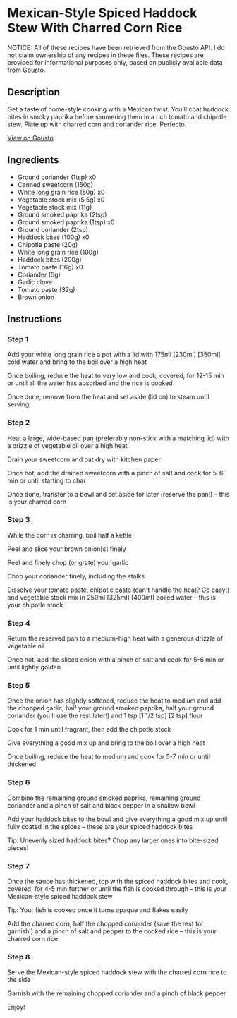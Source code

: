 # Mexican-Style Spiced Haddock Stew With Charred Corn Rice

NOTICE: All of these recipes have been retrieved from the Gousto API. I do not claim ownership of any recipes in these files. These recipes are provided for informational purposes only, based on publicly available data from Gousto.

## Description

Get a taste of home-style cooking with a Mexican twist. You’ll coat haddock bites in smoky paprika before simmering them in a rich tomato and chipotle stew. Plate up with charred corn and coriander rice. Perfecto.

[View on Gousto](https://www.gousto.co.uk/recipes/cookbook/mexican-style-spiced-cod-stew-with-charred-corn-rice)

## Ingredients

- Ground coriander (1tsp) x0
- Canned sweetcorn (150g)
- White long grain rice (50g) x0
- Vegetable stock mix (5.5g) x0
- Vegetable stock mix (11g)
- Ground smoked paprika (2tsp)
- Ground smoked paprika (1tsp) x0
- Ground coriander (2tsp)
- Haddock bites (100g) x0
- Chipotle paste (20g)
- White long grain rice (100g)
- Haddock bites (200g)
- Tomato paste (16g) x0
- Coriander (5g)
- Garlic clove
- Tomato paste (32g)
- Brown onion

## Instructions


### Step 1

Add your white long grain rice a pot with a lid with 175ml <span class="text-purple">[230ml]</span><span class="text-danger"> [350ml]</span> cold water and bring to the boil over a high heat

Once boiling, reduce the heat to very low and cook, covered, for 12-15 min or until all the water has absorbed and the rice is cooked

Once done, remove from the heat and set aside (lid on) to steam until serving


### Step 2

Heat a large, wide-based pan (preferably non-stick with a matching lid) with a drizzle of vegetable oil over a high heat

Drain your sweetcorn and pat dry with kitchen paper

Once hot, add the drained sweetcorn with a pinch of salt and cook for 5-6 min or until starting to char

Once done, transfer to a bowl and set aside for later (reserve the pan!) – this is your charred corn


### Step 3

While the corn is charring, boil half a kettle

Peel and slice your brown onion[s]<span class="text-danger"> </span>finely

Peel and finely chop (or grate) your garlic

Chop your coriander finely, including the stalks

Dissolve your tomato paste, chipotle paste (can't handle the heat? Go easy!) and vegetable stock mix in 250ml <span class="text-purple">[325ml]</span> <span class="text-danger">[400ml] </span>boiled water – this is your chipotle stock


### Step 4

Return the reserved pan to a medium-high heat with a generous drizzle of vegetable oil

Once hot, add the sliced onion with a pinch of salt and cook for 5-6 min or until lightly golden


### Step 5

Once the onion has slightly softened, reduce the heat to medium and add the chopped garlic, half your ground smoked paprika, half your ground coriander (you'll use the rest later!) and 1 tsp <span class="text-purple">[1 1/2 tsp]</span> <span class="text-danger">[2 tsp]</span> flour

Cook for 1 min until fragrant, then add the chipotle stock

Give everything a good mix up and bring to the boil over a high heat

Once boiling, reduce the heat to medium and cook for 5-7 min or until thickened


### Step 6

Combine the remaining ground smoked paprika, remaining ground coriander and a pinch of salt and black pepper in a shallow bowl

Add your haddock bites to the bowl and give everything a good mix up until fully coated in the spices – these are your spiced haddock bites

Tip: Unevenly sized haddock bites? Chop any larger ones into bite-sized pieces!


### Step 7

Once the sauce has thickened, top with the spiced haddock bites and cook, covered, for 4-5 min further or until the fish is cooked through – this is your Mexican-style spiced haddock stew

Tip: Your fish is cooked once it turns opaque and flakes easily

Add the charred corn, half the chopped coriander (save the rest for garnish!) and a pinch of salt and pepper to the cooked rice – this is your charred corn rice

### Step 8

Serve the Mexican-style spiced haddock stew with the charred corn rice to the side

Garnish with the remaining chopped coriander and a pinch of black pepper

Enjoy!

